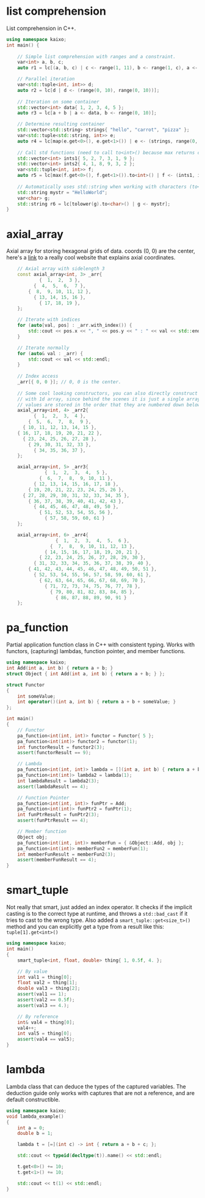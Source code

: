 # list comprehension
 List comprehension in C++. 
```cpp
using namespace kaixo;
int main() {
    
    // Simple list comprehension with ranges and a constraint.
    var<int> a, b, c;
    auto r1 = lc[(a, b, c) | c <- range(1, 11), b <- range(1, c), a <- range(1, b), a*a + b*b == c*c];

    // Parallel iteration
    var<std::tuple<int, int>> d;
    auto r2 = lc[d | d <- (range(0, 10), range(0, 10))];
    
    // Iteration on some container
    std::vector<int> data{ 1, 2, 3, 4, 5 };
    auto r3 = lc[a + b | a <- data, b <- range(0, 10)];

    // Determine resulting container
    std::vector<std::string> strings{ "hello", "carrot", "pizza" };
    var<std::tuple<std::string, int>> e;
    auto r4 = lc[map(e.get<0>(), e.get<1>()) | e <- (strings, range(0, 100))]; 
    
    // Call std functions (need to call to<int>() because max returns const ref, which can't be stored in std::vector)
    std::vector<int> ints1{ 5, 2, 7, 3, 1, 9 };
    std::vector<int> ints2{ 4, 1, 8, 9, 3, 2 };
    var<std::tuple<int, int>> f;
    auto r5 = lc[max(f.get<0>(), f.get<1>()).to<int>() | f <- (ints1, ints2)];
    
    // Automatically uses std::string when working with characters (to<char>() because tolower() returns int)
    std::string mystr = "HelloWorld";
    var<char> g;
    std::string r6 = lc[tolower(g).to<char>() | g <- mystr];
}
```
# axial_array
 Axial array for storing hexagonal grids of data. coords (0, 0) are the center, here's a [link](https://www.redblobgames.com/grids/hexagons/#coordinates-axial) to a really cool website that explains axial coordinates.
```cpp
    // Axial array with sidelength 3
    const axial_array<int, 3> _arr{
            {  1,  2,  3 },
          {  4,  5,  6,  7 },
        {  8,  9, 10, 11, 12 },
          { 13, 14, 15, 16 },
            { 17, 18, 19 },
    };

    // Iterate with indices
    for (auto[val, pos] : _arr.with_index()) {
        std::cout << pos.x << ", " << pos.y << " : " << val << std::endl;
    }

    // Iterate normally
    for (auto& val : _arr) {
        std::cout << val << std::endl;
    }
    
    // Index access
    _arr[{ 0, 0 }]; // 0, 0 is the center.
    
    // Some cool looking constructors, you can also directly construct
    // with 1d array, since behind the scenes it is just a single array.
    // values are stored in the order that they are numbered down below.
    axial_array<int, 4> _arr2{
          {  1,  2,  3,  4 },
        {  5,  6,  7,  8,  9 },
      { 10, 11, 12, 13, 14, 15 },
    { 16, 17, 18, 19, 20, 21, 22 },
      { 23, 24, 25, 26, 27, 28 },
        { 29, 30, 31, 32, 33 },
          { 34, 35, 36, 37 },
    };

    axial_array<int, 5> _arr3{
              {  1,  2,  3,  4,  5 },
            {  6,  7,  8,  9, 10, 11 },
          { 12, 13, 14, 15, 16, 17, 18 },
        { 19, 20, 21, 22, 23, 24, 25, 26 },
      { 27, 28, 29, 30, 31, 32, 33, 34, 35 },
        { 36, 37, 38, 39, 40, 41, 42, 43 },
          { 44, 45, 46, 47, 48, 49, 50 },
            { 51, 52, 53, 54, 55, 56 },
              { 57, 58, 59, 60, 61 }
    };

    axial_array<int, 6> _arr4{
                  {  1,  2,  3,  4,  5,  6 },
                {  7,  8,  9, 10, 11, 12, 13 },
              { 14, 15, 16, 17, 18, 19, 20, 21 },
            { 22, 23, 24, 25, 26, 27, 28, 29, 30 },
          { 31, 32, 33, 34, 35, 36, 37, 38, 39, 40 },
        { 41, 42, 43, 44, 45, 46, 47, 48, 49, 50, 51 },
          { 52, 53, 54, 55, 56, 57, 58, 59, 60, 61 },
            { 62, 63, 64, 65, 66, 67, 68, 69, 70 },
              { 71, 72, 73, 74, 75, 76, 77, 78 },
                { 79, 80, 81, 82, 83, 84, 85 },
                  { 86, 87, 88, 89, 90, 91 }
    };
```
# pa_function
 Partial application function class in C++ with consistent typing. Works with functors, (capturing) lambdas, function pointer, and member functions. 
```cpp
using namespace kaixo;
int Add(int a, int b) { return a + b; }
struct Object { int Add(int a, int b) { return a + b; } };

struct Functor
{
    int someValue;
    int operator()(int a, int b) { return a + b + someValue; }
};

int main()
{
    // Functor
    pa_function<int(int, int)> functor = Functor{ 5 };
    pa_function<int(int)> functor2 = functor(1);
    int functorResult = functor2(3);
    assert(functorResult == 9);

    // Lambda
    pa_function<int(int, int)> lambda = [](int a, int b) { return a + b; };
    pa_function<int(int)> lambda2 = lambda(1);
    int lambdaResult = lambda2(3);
    assert(lambdaResult == 4);

    // Function Pointer
    pa_function<int(int, int)> funPtr = Add;
    pa_function<int(int)> funPtr2 = funPtr(1);
    int funPtrResult = funPtr2(3);
    assert(funPtrResult == 4);

    // Member function
    Object obj;
    pa_function<int(int, int)> memberFun = { &Object::Add, obj };
    pa_function<int(int)> memberFun2 = memberFun(1);
    int memberFunResult = memberFun2(3);
    assert(memberFunResult == 4);
}
```

# smart_tuple
 Not really that smart, just added an index operator. It checks if the implicit casting is to the correct type at runtime, and throws a ```std::bad_cast``` if it tries to cast to the wrong type. Also added a ```smart_tuple::get<size_t>()``` method and you can explicitly get a type from a result like this: ```tuple[1].get<int>()```
```cpp
using namespace kaixo;
int main()
{
	smart_tuple<int, float, double> thing{ 1, 0.5f, 4. };

	// By value
	int val1 = thing[0];
	float val2 = thing[1];
	double val3 = thing[2];
	assert(val1 == 1);
	assert(val2 == 0.5f);
	assert(val3 == 4.);

	// By reference
	int& val4 = thing[0];
	val4++;
	int val5 = thing[0];
	assert(val4 == val5);
}
```

# lambda
 Lambda class that can deduce the types of the captured variables. The deduction guide only works with captures that are not a reference, and are default constructible.
```cpp
using namespace kaixo;
void lambda_example()
{
    int a = 0;
    double b = 1;

    lambda t = [=](int c) -> int { return a + b + c; };

    std::cout << typeid(decltype(t)).name() << std::endl;

    t.get<0>() += 10;
	t.get<1>() += 10;

    std::cout << t(1) << std::endl;
}
```
